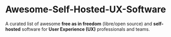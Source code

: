 # Awesome-Self-Hosted-UX-Software
A curated list of awesome **free as in freedom** (libre/open source) and **self-hosted** software for **User Experience (UX)** professionals and teams.
